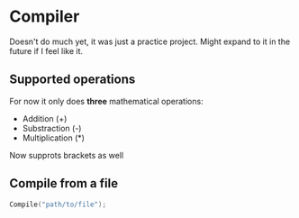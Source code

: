 # Compiler

Doesn't do much yet, it was just a practice project. Might expand to it in the future if I feel like it.

## Supported operations

For now it only does **three** mathematical operations:

* Addition (+)
* Substraction (-)
* Multiplication (*)

Now supprots brackets as well

## Compile from a file

```C
Compile("path/to/file");
```
